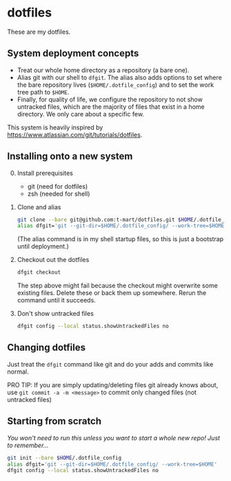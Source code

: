 # dotfiles

These are my dotfiles.

## System deployment concepts

- Treat our whole home directory as a repository (a bare one).
- Alias git with our shell to `dfgit`. The alias also adds options to set where the bare
repository lives (`$HOME/.dotfile_config`) and to set the work tree path to `$HOME`.
- Finally, for quality of life, we configure the repository to not show untracked files, which are
the majority of files that exist in a home directory. We only care about a specific few.

This system is heavily inspired by <https://www.atlassian.com/git/tutorials/dotfiles>.

## Installing onto a new system

0. Install prerequisites

    - git (need for dotfiles)
    - zsh (needed for shell)

1. Clone and alias

    ```sh
    git clone --bare git@github.com:t-mart/dotfiles.git $HOME/.dotfile_config
    alias dfgit='git --git-dir=$HOME/.dotfile_config/ --work-tree=$HOME'
    ```

    (The alias command is in my shell startup files, so this is just a bootstrap until deployment.)

2. Checkout out the dotfiles

    ```sh
    dfgit checkout
    ```

    The step above might fail because the checkout might overwrite some existing files. Delete these
    or back them up somewhere. Rerun the command until it succeeds.

3. Don't show untracked files

    ```sh
    dfgit config --local status.showUntrackedFiles no
    ```

## Changing dotfiles

Just treat the `dfgit` command like git and do your adds and commits like normal.

PRO TIP: If you are simply updating/deleting files git already knows about, use
`git commit -a -m <message>` to commit only changed files (not untracked files)

## Starting from scratch

*You won't need to run this unless you want to start a whole new repo! Just to remember...*

```zsh
git init --bare $HOME/.dotfile_config
alias dfgit='git --git-dir=$HOME/.dotfile_config/ --work-tree=$HOME'
dfgit config --local status.showUntrackedFiles no
```
